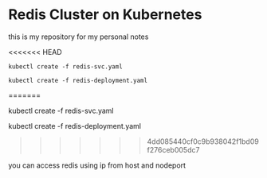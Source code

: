 <h1>Redis Cluster on Kubernetes</h1>

this is my repository for my personal notes

<<<<<<< HEAD
```
kubectl create -f redis-svc.yaml
```

```
kubectl create -f redis-deployment.yaml
```
=======

kubectl create -f redis-svc.yaml


kubectl create -f redis-deployment.yaml
>>>>>>> 4dd085440cf0c9b938042f1bd09f276ceb005dc7


you can access redis using ip from host and nodeport
